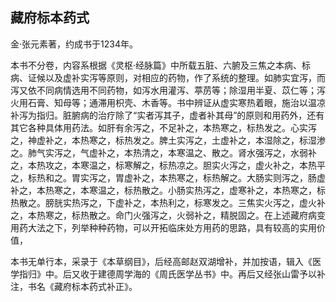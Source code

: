 ## 藏府标本药式

金·张元素著，约成书于1234年。

本书不分卷，内容系根据《灵枢·经脉篇》中所载五脏、六腑及三焦之本病、标病、证候以及虚补实泻等原则，对相应的药物，作了系统的整理。如肺实宜泻，而泻又依不同病情选用不同药物，如泻水用灌泻、葶苈等；除湿用半夏、苡仁等；泻火用石膏、知母等；通滞用枳壳、木香等。书中辨证从虚实寒热着眼，施治以温凉补泻为指归。脏腑病的治疗除了“实者泻其子，虚者补其母”的原则和用药外，还有其它各种具体用药法。如肝有余泻之，不足补之，本热寒之，标热发之。心实泻之，神虚补之，本热寒之，标热发之。脾土实泻之，土虚补之，本湿除之，标湿渗之。肺气实泻之，气虚补之，本热清之，本寒温之、散之。肾水强泻之，水弱补之，本热攻之，本寒温之，标寒解之，标热凉之。胆实火泻之，虚火补之，本热平之，标热和之。胃实泻之，胃虚补之，本热寒之，标热解之。大肠实则泻之，肠虚补之，本热寒之，本寒温之，标热散之。小肠实热泻之，虚寒补之，本热寒之，标热散之。膀胱实热泻之，下虚补之，本热利之，标寒发之。三焦实火泻之，虚火补之，本热寒之，标热散之。命门火强泻之，火弱补之，精脱固之。在上述藏府病变用药大法之下，列举种种药物，可以开拓临床处方用药的思路，具有较高的实用价值，

本书无单行本，采录于《本草纲目》，后经高邮赵双湖增补，并加按语，辑入《医学指归》中。后又收于建德周学海的《周氏医学丛书》中。再后又经张山雷予以补注，书名《藏府标本药式补正》。
